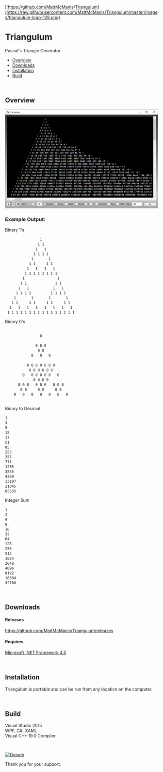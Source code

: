 ![https://github.com/MattMcManis/Triangulum](https://raw.githubusercontent.com/MattMcManis/Triangulum/master/images/triangulum-logo-128.png)

# Triangulum
Pascal's Triangle Generator

* [Overview](#overview)
* [Downloads](#downloads)
* [Installation](#installation)
* [Build](#build)

&nbsp;

## Overview

![Triangulum](https://raw.githubusercontent.com/MattMcManis/Triangulum/master/images/triangulum.png)  


### Example Output:

Binary 1's

```
                1 
               1 1 
              1   1 
             1 1 1 1 
            1       1 
           1 1     1 1 
          1   1   1   1 
         1 1 1 1 1 1 1 1 
        1               1 
       1 1             1 1 
      1   1           1   1 
     1 1 1 1         1 1 1 1 
    1       1       1       1 
   1 1     1 1     1 1     1 1 
  1   1   1   1   1   1   1   1 
 1 1 1 1 1 1 1 1 1 1 1 1 1 1 1 1 
```

Binary 0's

```                  
                   
                0   
                     
              0 0 0   
               0 0     
            0   0   0   
                         
          0 0 0 0 0 0 0   
           0 0 0 0 0 0     
        0   0 0 0 0 0   0   
             0 0 0 0         
      0 0 0   0 0 0   0 0 0   
       0 0     0 0     0 0     
    0   0   0   0   0   0   0   


```

Binary to Decimal

```
1
3
5
15
17
51
85
255
257
771
1285
3855
4369
13107
21845
65535
```

Integer Sum

```
1
2
4
8
16
32
64
128
256
512
1024
2048
4096
8192
16384
32768
```

&nbsp;

## Downloads
#### Releases
https://github.com/MattMcManis/Triangulum/releases

#### Requires
[Microsoft .NET Framework 4.5](https://www.microsoft.com/en-us/download/details.aspx?id=30653)

&nbsp;

## Installation
Triangulum is portable and can be run from any location on the computer.

&nbsp;

## Build
Visual Studio 2015
<br />
WPF, C#, XAML
<br />
Visual C++ 19.0 Compiler

&nbsp;

[![Donate](https://img.shields.io/badge/Donate-PayPal-green.svg)](https://www.paypal.com/cgi-bin/webscr?cmd=_s-xclick&hosted_button_id=VTUE7KQ8RS3DN) 

Thank you for your support.
